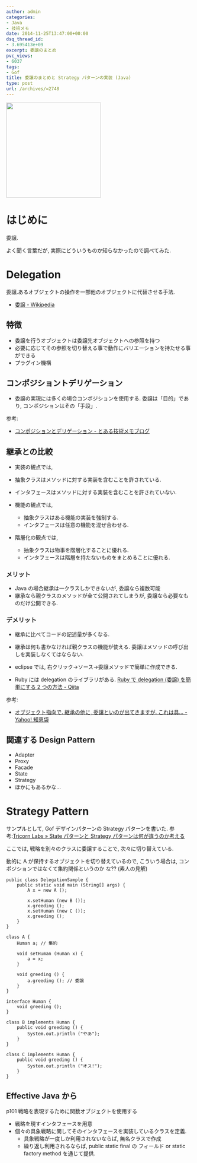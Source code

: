 ```yaml
---
author: admin
categories:
- Java
- 技術メモ
date: 2014-11-25T13:47:00+00:00
dsq_thread_id:
- 3.695413e+09
excerpt: 委譲のまとめ
pvc_views:
- 6037
tags:
- Gof
title: 委譲のまとめと Strategy パターンの実装 (Java)
type: post
url: /archives/=2748
---
```


<a href="http://futurismo.biz/wp-content/uploads/java.png"><img alt="" src="http://futurismo.biz/wp-content/uploads/java.png" width="256" height="256" /></a>

はじめに
========

委譲.

よく聞く言葉だが, 実際にどういうものか知らなかったので調べてみた.

Delegation
==========

委譲.あるオブジェクトの操作を一部他のオブジェクトに代替させる手法.

-   [委譲 - Wikipedia](http://ja.wikipedia.org/wiki/%E5%A7%94%E8%AD%B2)

特徴
----

-   委譲を行うオブジェクトは委譲先オブジェクトへの参照を持つ
-   必要に応じてその参照を切り替える事で動作にバリエーションを持たせる事ができる
-   プラグイン機構

コンポジショントデリゲーション
------------------------------

-   委譲の実現には多くの場合コンポジションを使用する.
    委譲は「目的」であり, コンポジションはその「手段」.

参考:

-   [コンポジションとデリゲーション -
    とある技術メモブログ](http://d.hatena.ne.jp/earu/20100525/1274794979)

継承との比較
------------

-   実装の観点では,
-   抽象クラスはメソッドに対する実装を含むことを許されている.
-   インタフェースはメソッドに対する実装を含むことを許されていない.

-   機能の観点では,
    -   抽象クラスはある機能の実装を強制する.
    -   インタフェースは任意の機能を混ぜ合わせる.
-   階層化の観点では,
    -   抽象クラスは物事を階層化することに優れる.
    -   インタフェースは階層を持たないものをまとめることに優れる.

### メリット

-   Java の場合継承は一クラスしかできないが, 委譲なら複数可能
-   継承なら親クラスのメソッドが全て公開されてしまうが,
    委譲なら必要なものだけ公開できる.

### デメリット

-   継承に比べてコードの記述量が多くなる.
-   継承は何も書かなければ親クラスの機能が使える.
    委譲はメソッドの呼び出しを実装しなくてはならない.

-   eclipse では, 右クリック→ソース→委譲メソッドで簡単に作成できる.
-   Ruby には delegation のライブラリがある. [Ruby で delegation (委譲)
    を簡単にする 2 つの方法 -
    Qiita](http://qiita.com/w650/items/671cc9c49b2ebf60620d)

参考:

-   [オブジェクト指向で. 継承の他に, 委譲といのが出てきますが.
    これは具... - Yahoo!
    知恵袋](http://detail.chiebukuro.yahoo.co.jp/qa/question_detail/q14103428069)

関連する Design Pattern
-----------------------

-   Adapter
-   Proxy
-   Facade
-   State
-   Strategy
-   ほかにもあるかな...

Strategy Pattern
================

サンプルとして, Gof デザインパターンの Strategy パターンを書いた.
参考:[Tricorn Labs » State パターンと Strategy
パターンは何が違うのか考える](http://lab.tricorn.co.jp/toda/1088)

ここでは, 戦略を別々のクラスに委譲することで, 次々に切り替えている.

動的に A が保持するオブジェクトを切り替えているので, こういう場合は,
コンポジションではなくて集約関係というのか な?? (素人の見解)

``` {.java}
public class DelegationSample {
    public static void main (String[] args) {
        A x = new A ();

        x.setHuman (new B ());
        x.greeding ();
        x.setHuman (new C ());
        x.greeding ();
    }
}

class A {
    Human a; // 集約

    void setHuman (Human x) {
        a = x;
    }

    void greeding () {
        a.greeding (); // 委譲
    }
}

interface Human {
    void greeding ();
}

class B implements Human {
    public void greeding () {
        System.out.println ("やあ");
    }
}

class C implements Human {
    public void greeding () {
        System.out.println ("オス!");
    }
}
```

Effective Java から
-------------------

p101 戦略を表現するために関数オブジェクトを使用する

-   戦略を現すインタフェースを用意
-   個々の具象戦略に関してそのインタフェースを実装しているクラスを定義.
    -   具象戦略が一度しか利用されないならば, 無名クラスで作成
    -   繰り返し利用されるならば, public static final の フィールド or
        static factory method を通じて提供.

